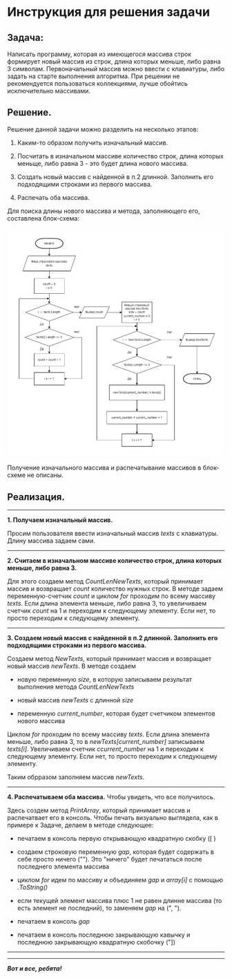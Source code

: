 # Инструкция для решения задачи

## Задача:

Написать программу, которая из имеющегося массива строк формирует новый массив из строк, длина которых меньше, либо равна 3 символам. Первоначальный массив можно ввести с клавиатуры, либо задать на старте выполнения алгоритма. При решении не рекомендуется пользоваться коллекциями, лучше обойтись исключительно массивами.

## Решение.

Решение данной задачи можно разделить на несколько этапов:

1. Каким-то образом получить изначальный массив.

2. Посчитать в изначальном массиве количество строк, длина которых меньще, либо равна 3 - это будет длина нового массива.

3. Создать новый массив с найденной в п.2 длинной. Заполнить его подходящими строками из первого массива.

4. Распечать оба массива. 

Для поиска длины нового массива и метода, заполняющего его, составлена блок-схема:

![Блок-схема алгоритма](%D0%91%D0%BB%D0%BE%D0%BA-%D1%81%D1%85%D0%B5%D0%BC%D0%B0-1.jpg)

Получение изначального массива и распечатывание массивов в блок-схеме не описаны.


## Реализация.
___

**1. Получаем изначальный массив.**

Просим пользователя ввести изначальный массив _texts_ с клавиатуры. Длину массива задаем сами. 
___


**2. Считаем в изначальном массиве количество строк, длина которых меньше, либо равна 3.**

Для этого создаем метод _CountLenNewTexts_, который принимает массив и возвращает _count_ количество нужных строк. В методе задаем переменную-счетчик _count_ и циклом _for_ проходим по всему массиву _texts_. Если длина элемента меньше, либо равна 3, то увеличиваем счетчик _count_ на 1 и переходим к следующему элементу. Если нет, то просто переходим к следующему элементу.
___

**3. Создаем новый массив с найденной в п.2 длинной. Заполнить его подходящими строками из первого массива.**

Создаем метод _NewTexts_, который принимает массив и возвращает новый массив _newTexts_. В методе создаем 

* новую переменную _size_, в которую записываем результат выполнения метода _CountLenNewTexts_

* новый массив _newTexts_ с длинной _size_

* переменную _current_number_, которая будет счетчиком элементов нового массива 

Циклом _for_ проходим по всему массиву _texts_. Если длина элемента меньше, либо равна 3, то в _newTexts[current_number]_ записываем _texts[i]_. Увеличиваем счетчик _ccurrent_number_ на 1 и переходим к следующему элементу. Если нет, то просто переходим к следующему элементу.

Таким обрразом заполняем массив _newTexts_.
___

**4. Распечатываем оба массива.** Чтобы увидеть, что все получилось.

Здесь создем метод _PrintArray_, который принимает массив и распечатвает его в консоль.
Чтобы печать визуально выглядела, как в примере к Задаче, делаем в методе следующее:

* печатаем в консоль первую открывающую квадратную скобку ([ )

* создаем строковую переменную _gap_, которая будет содержать в себе просто ничего (""). Это "ничего" будет печататься после последнего элемента массива

* циклом _for_ идем по массиву и объединяем _gap_ и _array[i]_ с помощью _.ToString()_

* если текущей элемент массива плюс 1 не равен длинне массива (то есть элемент не последний), то заменяем _gap_ на (", "). 

* печатаем в консоль _gap_ 
* печатаем в консоль последнюю закрывающую кавычку и последнюю закрывающую квадратную скобочку ("])


___
___

_**Вот и все, ребята!**_






